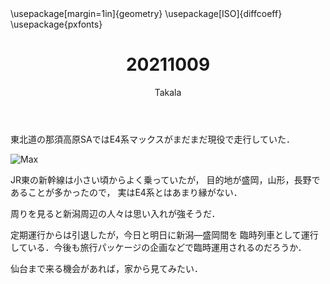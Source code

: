 ﻿---
title: 20211009
yesterday: 20211008
tomorrow: 20211010
days: 652
author: Takala
header-includes:
  - \usepackage[margin=1in]{geometry}
  - \usepackage[ISO]{diffcoeff}
  - \usepackage{pxfonts}
---



東北道の那須高原SAではE4系マックスがまだまだ現役で走行していた．


![Max](https://pbs.twimg.com/media/FBLfWUdVkAES06x?format=jpg&name=large)


JR東の新幹線は小さい頃からよく乗っていたが，
目的地が盛岡，山形，長野であることが多かったので，
実はE4系とはあまり縁がない．


周りを見ると新潟周辺の人々は思い入れが強そうだ．



定期運行からは引退したが，今日と明日に新潟―盛岡間を
臨時列車として運行している．今後も旅行パッケージの企画などで臨時運用されるのだろうか．



仙台まで来る機会があれば，家から見てみたい．

